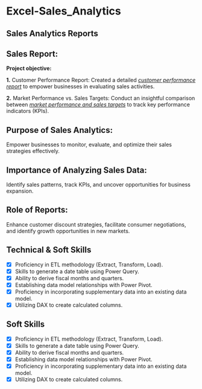 # Excel-Sales_Analytics
## Sales Analytics Reports

## Sales Report:
**Project objective:**

**1.** Customer Performance Report: Created a detailed _[customer performance report](https://github.com/RoopaGanapur/Excel_Sales_Analytics/blob/main/Customer%20Net%20Sales%20Performance.pdf)_ to empower businesses in evaluating sales activities.

**2.** Market Performance vs. Sales Targets: Conduct an insightful comparison between _[market performance and sales targets](https://github.com/RoopaGanapur/Excel_Sales_Analytics/blob/main/Market%20PerformanceVS%20Target.pdf)_ to track key performance indicators (KPIs).

## Purpose of Sales Analytics:
Empower businesses to monitor, evaluate, and optimize their sales strategies effectively.

## Importance of Analyzing Sales Data:
Identify sales patterns, track KPIs, and uncover opportunities for business expansion.

## Role of Reports:
Enhance customer discount strategies, facilitate consumer negotiations, and identify growth opportunities in new markets.



## Technical & Soft Skills
- [x] Proficiency in ETL methodology (Extract, Transform, Load).
- [x] Skills to generate a date table using Power Query.
- [x] Ability to derive fiscal months and quarters.
- [x] Establishing data model relationships with Power Pivot.
- [x] Proficiency in incorporating supplementary data into an existing data model.
- [x] Utilizing DAX to create calculated columns.
      
## Soft Skills
- [x] Proficiency in ETL methodology (Extract, Transform, Load).
- [x] Skills to generate a date table using Power Query.
- [x] Ability to derive fiscal months and quarters.
- [x] Establishing data model relationships with Power Pivot.
- [x] Proficiency in incorporating supplementary data into an existing data model.
- [x] Utilizing DAX to create calculated columns.
